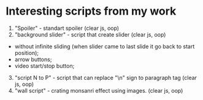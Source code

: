 # Interesting scripts from my work

1. "Spoiler" - standart spoiler (clear js, oop)
2. "background slider" - script that create slider (clear js, oop)
  - without infinite sliding (when slider came to last slide it go back to start position);
  - arrow buttons; 
  - video start/stop button;
3. "script N to P" - script that can replace "\n" sign to paragraph tag (clear js, oop)
4. "wall script" - crating monsanri effect using images. (clear js, oop)
